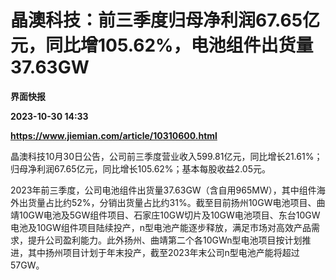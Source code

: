 # 晶澳科技：前三季度归母净利润67.65亿元，同比增105.62%，电池组件出货量37.63GW
**界面快报**

**2023-10-30 14:33**

**https://www.jiemian.com/article/10310600.html**

晶澳科技10月30日公告，公司前三季度营业收入599.81亿元，同比增长21.61%；归母净利润67.65亿元，同比增长105.62%；基本每股收益2.05元。

2023年前三季度，公司电池组件出货量37.63GW（含自用965MW），其中组件海外出货量占比约52%，分销出货量占比约31%。截至目前扬州10GW电池项目、曲靖10GW电池及5GW组件项目、石家庄10GW切片及10GW电池项目、东台10GW电池及10GW组件项目陆续投产，n型电池产能逐步释放，满足市场对高效产品需求，提升公司盈利能力。此外扬州、曲靖第二个各10GWn型电池项目按计划推进，其中扬州项目计划于年末投产，截至2023年末公司n型电池产能将超过57GW。